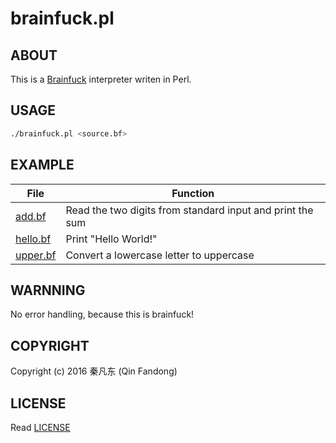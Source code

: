 # brainfuck.pl

## ABOUT

This is a [Brainfuck](ID_BRAINFUCK) interpreter writen in Perl.

[ID_BRAINFUCK]: https://en.wikipedia.org/wiki/Brainfuck "What is Brainfuck?"

## USAGE

```bash
./brainfuck.pl <source.bf>
```

## EXAMPLE

| File | Function |
| --- | --- |
| [add.bf](add.bf) | Read the two digits from standard input and print the sum |
| [hello.bf](hello.bf) | Print "Hello World!" |
| [upper.bf](upper.bf) | Convert a lowercase letter to uppercase |

## WARNNING

No error handling, because this is brainfuck!

## COPYRIGHT

Copyright (c) 2016 秦凡东 (Qin Fandong)

## LICENSE

Read [LICENSE][ID_LICENSE]

[ID_LICENSE]: LICENSE "Read LICENSE"

